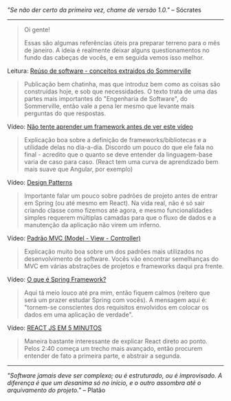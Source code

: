 _"Se não der certo da primeira vez, chame de versão 1.0."_  – Sócrates

---

> Oi gente! 
>
> Essas são algumas referências úteis pra preparar terreno para o mês de janeiro. A ideia é realmente deixar alguns questionamentos no fundo das cabeças de vocês, e em seguida vemos isso melhor.

Leitura: [Reúso de software - conceitos extraidos do Sommerville](https://medium.com/@mikiasoliveira/re%C3%BAso-de-software-8406766d9eb8)

> Publicação bem chatinha, mas que introduz bem como as coisas são construídas hoje, e sob que necessidades. O texto trata de uma das partes mais importantes do "Engenharia de Software", do Sommerville, então vale a pena ler mesmo que levante mais perguntas do que respostas.

Vídeo: [Não tente aprender um framework antes de ver este vídeo](https://www.youtube.com/watch?v=VMwWUUYmyow)

> Explicação boa sobre a definição de frameworks/bibliotecas e a utilidade delas no dia-a-dia. Discordo um pouco do que ele fala no final - acredito que o quanto se deve entender da linguagem-base varia de caso para caso. (React tem uma curva de aprendizado bem mais suave que Angular, por exemplo)

Vídeo: [Design Patterns](https://www.youtube.com/watch?v=J-lHpiu-Twk)

> Importante falar um pouco sobre padrões de projeto antes de entrar em Spring (ou até mesmo em React). Na vida real, não é só sair criando classe como fizemos até agora, e mesmo funcionalidades simples requerem múltiplas camadas para que o fluxo de dados e a manutenção da aplicação não virem um inferno.

Vídeo: [Padrão MVC (Model - View - Controller)](https://www.youtube.com/watch?v=mMDt9g7bMjk)

> Explicação muito boa sobre um dos padrões mais utilizados no desenvolvimento de software. Vocês vão encontrar semelhanças do MVC em várias abstrações de projetos e frameworks daqui pra frente.

Vídeo: [O que é Spring Framework?](https://www.youtube.com/watch?v=5XPojnx9bb8)

> Aqui tá meio louco até pra mim, então fiquem calmos (reitero que será um prazer estudar Spring com vocês). A mensagem aqui é: "tornem-se conscientes dos requisitos envolvidos em colocar os dados em uma aplicação de verdade". 

Vídeo: [REACT JS EM 5 MINUTOS](https://www.youtube.com/watch?v=W8EwQlAGVDs)

> Maneira bastante interessante de explicar React direto ao ponto. Pelos 2:40 começa um trecho mais avançado, então procurem entender de fato a primeira parte, e abstrair a segunda. 

---

_"Software jamais deve ser complexo; ou é estruturado, ou é improvisado. A diferença é que um desanima só no início, e o outro assombra até o arquivamento do projeto."_  – Platão
